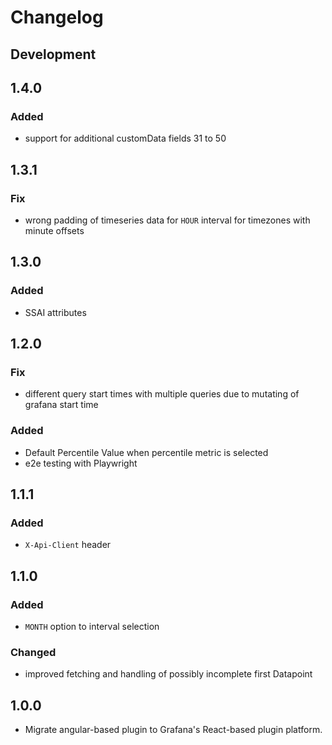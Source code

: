 # Changelog

## Development

## 1.4.0

### Added

- support for additional customData fields 31 to 50

## 1.3.1

### Fix

- wrong padding of timeseries data for `HOUR` interval for timezones with minute offsets

## 1.3.0

### Added

- SSAI attributes

## 1.2.0

### Fix

- different query start times with multiple queries due to mutating of grafana start time

### Added

- Default Percentile Value when percentile metric is selected
- e2e testing with Playwright

## 1.1.1

### Added

- `X-Api-Client` header

## 1.1.0

### Added

- `MONTH` option to interval selection

### Changed

- improved fetching and handling of possibly incomplete first Datapoint

## 1.0.0

- Migrate angular-based plugin to Grafana's React-based plugin platform.
